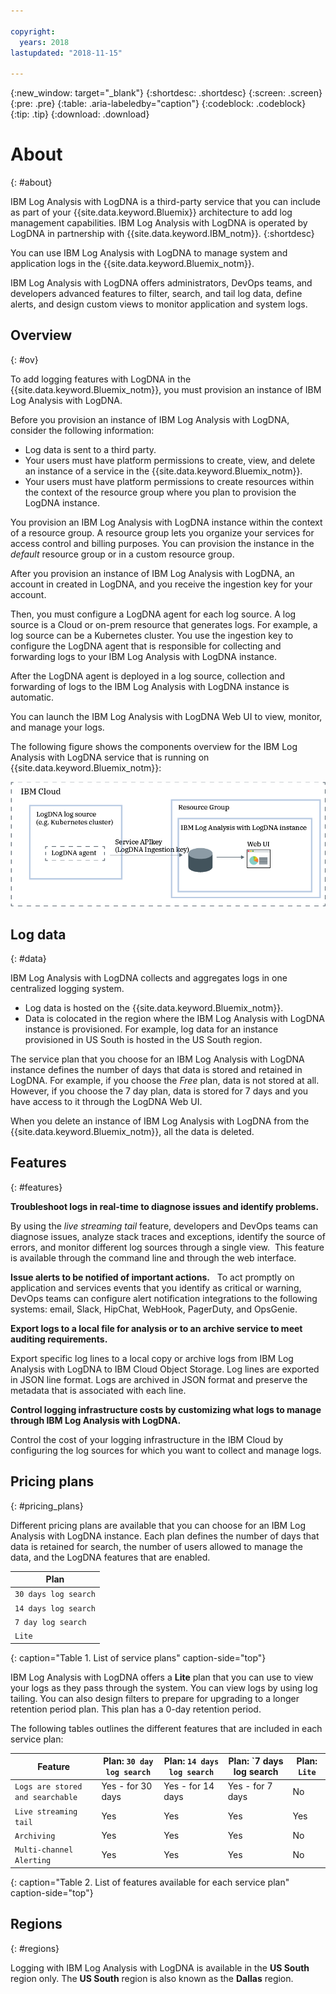 ```yaml
---

copyright:
  years: 2018
lastupdated: "2018-11-15"

---
```


{:new_window: target="_blank"}
{:shortdesc: .shortdesc}
{:screen: .screen}
{:pre: .pre}
{:table: .aria-labeledby="caption"}
{:codeblock: .codeblock}
{:tip: .tip}
{:download: .download}


# About
{: #about}

IBM Log Analysis with LogDNA is a third-party service that you can include as part of your {{site.data.keyword.Bluemix}} architecture to add log management capabilities. IBM Log Analysis with LogDNA is operated by LogDNA in partnership with {{site.data.keyword.IBM_notm}}.
{:shortdesc}

You can use IBM Log Analysis with LogDNA to manage system and application logs in the {{site.data.keyword.Bluemix_notm}}.

IBM Log Analysis with LogDNA offers administrators, DevOps teams, and developers advanced features to filter, search, and tail log data, define alerts, and design custom views to monitor application and system logs.


## Overview
{: #ov}

To add logging features with LogDNA in the {{site.data.keyword.Bluemix_notm}}, you must provision an instance of IBM Log Analysis with LogDNA.

Before you provision an instance of IBM Log Analysis with LogDNA, consider the following information:

* Log data is sent to a third party.
* Your users must have platform permissions to create, view, and delete an instance of a service in the {{site.data.keyword.Bluemix_notm}}.
* Your users must have platform permissions to create resources within the context of the resource group where you plan to provision the LogDNA instance.

You provision an IBM Log Analysis with LogDNA instance within the context of a resource group. A resource group lets you organize your services for access control and billing purposes. You can provision the instance in the *default* resource group or in a custom resource group.

After you provision an instance of IBM Log Analysis with LogDNA, an account in created in LogDNA, and you receive the ingestion key for your account.

Then, you must configure a LogDNA agent for each log source. A log source is a Cloud or on-prem resource that generates logs. For example, a log source can be a Kubernetes cluster. You use the ingestion key to configure the LogDNA agent that is responsible for collecting and forwarding logs to your IBM Log Analysis with LogDNA instance.

After the LogDNA agent is deployed in a log source, collection and forwarding of logs to the IBM Log Analysis with LogDNA instance is automatic.

You can launch the IBM Log Analysis with LogDNA Web UI to view, monitor, and manage your logs.

The following figure shows the components overview for the IBM Log Analysis with LogDNA service that is running on {{site.data.keyword.Bluemix_notm}}:

![IBM Log Analysis with LogDNA component overview on the {{site.data.keyword.Bluemix_notm}}](images/components.png "IBM Log Analysis with LogDNA component overview on the {{site.data.keyword.Bluemix_notm}}")


## Log data
{: #data}

IBM Log Analysis with LogDNA collects and aggregates logs in one centralized logging system.

* Log data is hosted on the {{site.data.keyword.Bluemix_notm}}.
* Data is colocated in the region where the IBM Log Analysis with LogDNA instance is provisioned. For example, log data for an instance provisioned in US South is hosted in the US South region.

The service plan that you choose for an IBM Log Analysis with LogDNA instance defines the number of days that data is stored and retained in LogDNA. For example, if you choose the *Free* plan, data is not stored at all. However, if you choose the 7 day plan, data is stored for 7 days and you have access to it through the LogDNA Web UI.

When you delete an instance of IBM Log Analysis with LogDNA from the {{site.data.keyword.Bluemix_notm}}, all the data is deleted.



## Features
{: #features}

**Troubleshoot logs in real-time to diagnose issues and identify problems.**

By using the *live streaming tail* feature, developers and DevOps teams can diagnose issues, analyze stack traces and exceptions, identify the source of errors, and monitor different log sources through a single view.  This feature is available through the command line and through the web interface. 

**Issue alerts to be notified of important actions.**
 
To act promptly on application and services events that you identify as critical or warning, DevOps teams can configure alert notification integrations to the following systems: email, Slack, HipChat, WebHook, PagerDuty, and OpsGenie.

**Export logs to a local file for analysis or to an archive service to meet auditing requirements.**

Export specific log lines to a local copy or archive logs from IBM Log Analysis with LogDNA to IBM Cloud Object Storage.
Log lines are exported in JSON line format. Logs are archived in JSON format and preserve the metadata that is associated with each line. 

**Control logging infrastructure costs by customizing what logs to manage through IBM Log Analysis with LogDNA.**

Control the cost of your logging infrastructure in the IBM Cloud by configuring the log sources for which you want to collect and manage logs. 


## Pricing plans
{: #pricing_plans}

Different pricing plans are available that you can choose for an IBM Log Analysis with LogDNA instance. Each plan defines the number of days that data is retained for search, the number of users allowed to manage the data, and the LogDNA features that are enabled.

| Plan                     | 
|--------------------------|
| `30 days log search`  |
| `14 days log search`  |
| `7 day log search`   |
| `Lite`                  |
{: caption="Table 1. List of service plans" caption-side="top"} 

IBM Log Analysis with LogDNA offers a **Lite** plan that you can use to view your logs as they pass through the system. You can view logs by using log tailing. You can also design filters to prepare for upgrading to a longer retention period plan. This plan has a 0-day retention period.

The following tables outlines the different features that are included in each service plan:

| Feature                    | Plan: `30 day log search` | Plan: `14 days log search` | Plan: `7 days log search | Plan: `Lite` | 
|----------------------------------|-------------------------|-------------------------------|-----------------------------|--------------|
| `Logs are stored and searchable` | Yes - for 30 days       | Yes - for 14 days             | Yes - for 7 days            | No           |
| `Live streaming tail`            | Yes                     | Yes                           | Yes                         | Yes          |
| `Archiving`                      | Yes                     | Yes                           | Yes                         | No           |
| `Multi-channel Alerting`         | Yes                     | Yes                           | Yes                         | No           | 
{: caption="Table 2. List of features available for each service plan" caption-side="top"} 



## Regions
{: #regions}

Logging with IBM Log Analysis with LogDNA is available in the **US South** region only. The **US South** region is also known as the **Dallas** region.



